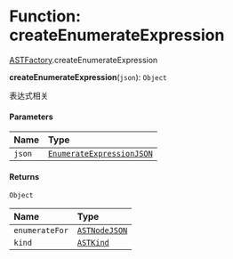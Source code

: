 # Function: createEnumerateExpression

[ASTFactory](/en/auto-docs/variable-core/modules/ASTFactory.md).createEnumerateExpression

**createEnumerateExpression**(`json`): `Object`

表达式相关

#### Parameters

| Name | Type |
| :------ | :------ |
| `json` | [`EnumerateExpressionJSON`](/en/auto-docs/variable-core/interfaces/EnumerateExpressionJSON.md) |

#### Returns

`Object`

| Name | Type |
| :------ | :------ |
| `enumerateFor` | [`ASTNodeJSON`](/en/auto-docs/variable-core/interfaces/ASTNodeJSON.md) |
| `kind` | [`ASTKind`](/en/auto-docs/variable-core/enums/ASTKind.md) |
